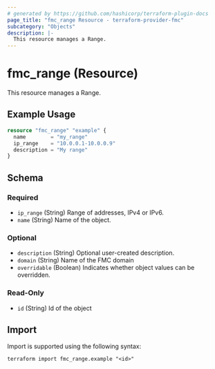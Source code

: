 ```yaml
---
# generated by https://github.com/hashicorp/terraform-plugin-docs
page_title: "fmc_range Resource - terraform-provider-fmc"
subcategory: "Objects"
description: |-
  This resource manages a Range.
---
```


# fmc_range (Resource)

This resource manages a Range.

## Example Usage

```terraform
resource "fmc_range" "example" {
  name        = "my_range"
  ip_range    = "10.0.0.1-10.0.0.9"
  description = "My range"
}
```

<!-- schema generated by tfplugindocs -->
## Schema

### Required

- `ip_range` (String) Range of addresses, IPv4 or IPv6.
- `name` (String) Name of the object.

### Optional

- `description` (String) Optional user-created description.
- `domain` (String) Name of the FMC domain
- `overridable` (Boolean) Indicates whether object values can be overridden.

### Read-Only

- `id` (String) Id of the object

## Import

Import is supported using the following syntax:

```shell
terraform import fmc_range.example "<id>"
```
